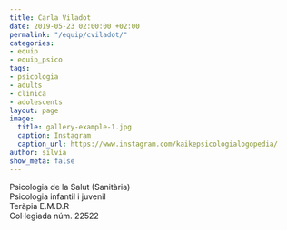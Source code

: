 ```yaml
---
title: Carla Viladot
date: 2019-05-23 02:00:00 +02:00
permalink: "/equip/cviladot/"
categories:
- equip
- equip_psico
tags:
- psicologia
- adults
- clinica
- adolescents
layout: page
image:
  title: gallery-example-1.jpg
  caption: Instagram
  caption_url: https://www.instagram.com/kaikepsicologialogopedia/
author: silvia
show_meta: false
---
```

Psicologia de la Salut (Sanitària)<br>
Psicologia infantil i juvenil<br>
Teràpia E.M.D.R<br>
Col·legiada núm. 22522
